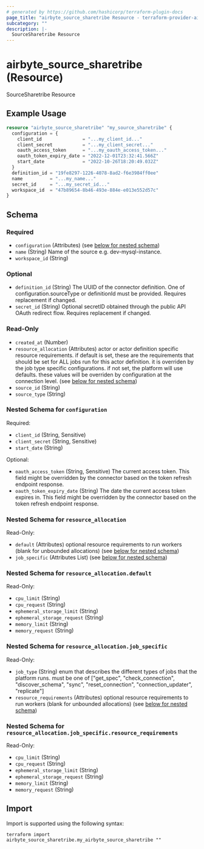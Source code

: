 ```yaml
---
# generated by https://github.com/hashicorp/terraform-plugin-docs
page_title: "airbyte_source_sharetribe Resource - terraform-provider-airbyte"
subcategory: ""
description: |-
  SourceSharetribe Resource
---
```


# airbyte_source_sharetribe (Resource)

SourceSharetribe Resource

## Example Usage

```terraform
resource "airbyte_source_sharetribe" "my_source_sharetribe" {
  configuration = {
    client_id               = "...my_client_id..."
    client_secret           = "...my_client_secret..."
    oauth_access_token      = "...my_oauth_access_token..."
    oauth_token_expiry_date = "2022-12-01T23:32:41.566Z"
    start_date              = "2022-10-26T18:20:49.032Z"
  }
  definition_id = "19fe8297-1226-4078-8ad2-f6e3984ff0ee"
  name          = "...my_name..."
  secret_id     = "...my_secret_id..."
  workspace_id  = "47b89654-8b46-493e-884e-e013e552d57c"
}
```

<!-- schema generated by tfplugindocs -->
## Schema

### Required

- `configuration` (Attributes) (see [below for nested schema](#nestedatt--configuration))
- `name` (String) Name of the source e.g. dev-mysql-instance.
- `workspace_id` (String)

### Optional

- `definition_id` (String) The UUID of the connector definition. One of configuration.sourceType or definitionId must be provided. Requires replacement if changed.
- `secret_id` (String) Optional secretID obtained through the public API OAuth redirect flow. Requires replacement if changed.

### Read-Only

- `created_at` (Number)
- `resource_allocation` (Attributes) actor or actor definition specific resource requirements. if default is set, these are the requirements that should be set for ALL jobs run for this actor definition. it is overriden by the job type specific configurations. if not set, the platform will use defaults. these values will be overriden by configuration at the connection level. (see [below for nested schema](#nestedatt--resource_allocation))
- `source_id` (String)
- `source_type` (String)

<a id="nestedatt--configuration"></a>
### Nested Schema for `configuration`

Required:

- `client_id` (String, Sensitive)
- `client_secret` (String, Sensitive)
- `start_date` (String)

Optional:

- `oauth_access_token` (String, Sensitive) The current access token. This field might be overridden by the connector based on the token refresh endpoint response.
- `oauth_token_expiry_date` (String) The date the current access token expires in. This field might be overridden by the connector based on the token refresh endpoint response.


<a id="nestedatt--resource_allocation"></a>
### Nested Schema for `resource_allocation`

Read-Only:

- `default` (Attributes) optional resource requirements to run workers (blank for unbounded allocations) (see [below for nested schema](#nestedatt--resource_allocation--default))
- `job_specific` (Attributes List) (see [below for nested schema](#nestedatt--resource_allocation--job_specific))

<a id="nestedatt--resource_allocation--default"></a>
### Nested Schema for `resource_allocation.default`

Read-Only:

- `cpu_limit` (String)
- `cpu_request` (String)
- `ephemeral_storage_limit` (String)
- `ephemeral_storage_request` (String)
- `memory_limit` (String)
- `memory_request` (String)


<a id="nestedatt--resource_allocation--job_specific"></a>
### Nested Schema for `resource_allocation.job_specific`

Read-Only:

- `job_type` (String) enum that describes the different types of jobs that the platform runs. must be one of ["get_spec", "check_connection", "discover_schema", "sync", "reset_connection", "connection_updater", "replicate"]
- `resource_requirements` (Attributes) optional resource requirements to run workers (blank for unbounded allocations) (see [below for nested schema](#nestedatt--resource_allocation--job_specific--resource_requirements))

<a id="nestedatt--resource_allocation--job_specific--resource_requirements"></a>
### Nested Schema for `resource_allocation.job_specific.resource_requirements`

Read-Only:

- `cpu_limit` (String)
- `cpu_request` (String)
- `ephemeral_storage_limit` (String)
- `ephemeral_storage_request` (String)
- `memory_limit` (String)
- `memory_request` (String)

## Import

Import is supported using the following syntax:

```shell
terraform import airbyte_source_sharetribe.my_airbyte_source_sharetribe ""
```
